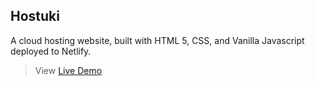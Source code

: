 ## Hostuki ##

> 
A cloud hosting website, built with HTML 5, CSS, and Vanilla Javascript deployed to Netlify.

> View  [Live Demo](images/comingSoon.jpg "Hostuki")